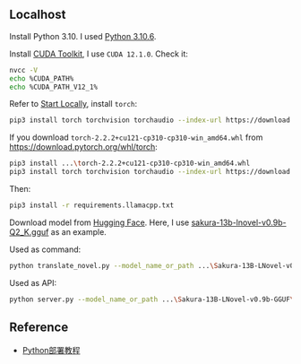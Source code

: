 ## Localhost

Install Python 3.10. I used [Python 3.10.6](https://www.python.org/downloads/release/python-3106/).

Install [CUDA Toolkit](https://developer.nvidia.com/cuda-toolkit), I use `CUDA 12.1.0`. Check it:

```sh
nvcc -V
echo %CUDA_PATH%
echo %CUDA_PATH_V12_1%
```

Refer to [Start Locally](https://pytorch.org/get-started/locally/), install `torch`:

```sh
pip3 install torch torchvision torchaudio --index-url https://download.pytorch.org/whl/cu121
```

If you download `torch-2.2.2+cu121-cp310-cp310-win_amd64.whl` from https://download.pytorch.org/whl/torch:

```sh
pip3 install ...\torch-2.2.2+cu121-cp310-cp310-win_amd64.whl
pip3 install torch torchvision torchaudio --index-url https://download.pytorch.org/whl/cu121
```

Then:

```sh
pip3 install -r requirements.llamacpp.txt
```

Download model from [Hugging Face](https://huggingface.co/SakuraLLM). Here, I use [sakura-13b-lnovel-v0.9b-Q2_K.gguf](https://huggingface.co/SakuraLLM/Sakura-13B-LNovel-v0.9b-GGUF/blob/main/sakura-13b-lnovel-v0.9b-Q2_K.gguf) as an example.

Used as command:

```sh
python translate_novel.py --model_name_or_path ...\Sakura-13B-LNovel-v0.9b-GGUF\sakura-13b-lnovel-v0.9b-Q2_K.gguf --trust_remote_code --model_version 0.9 --llama_cpp --text_length 512 --data_path _input.txt --output_path _output.txt
```

Used as API:

```sh
python server.py --model_name_or_path ...\Sakura-13B-LNovel-v0.9b-GGUF\sakura-13b-lnovel-v0.9b-Q2_K.gguf --llama_cpp --model_version 0.9 --trust_remote_code --no-auth
```

## Reference

- [Python部署教程](https://github.com/SakuraLLM/Sakura-13B-Galgame/wiki/Python%E9%83%A8%E7%BD%B2%E6%95%99%E7%A8%8B)